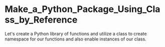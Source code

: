 # Make_a_Python_Package_Using_Class_by_Reference
Let's create a Python library of functions and utilize a class to create namespace for our functions and also enable instances of our class.
